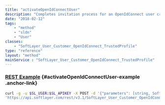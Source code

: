 ```yaml
---
title: "activateOpenIdConnectUser"
description: "Completes invitation process for an OpenIdConnect user created by Bluemix Unified User Console. "
date: "2018-02-12"
tags:
    - "method"
    - "sldn"
    - "User"
classes:
    - "SoftLayer_User_Customer_OpenIdConnect_TrustedProfile"
type: "reference"
layout: "method"
mainService : "SoftLayer_User_Customer_OpenIdConnect_TrustedProfile"
---
```


### [REST Example](#activateOpenIdConnectUser-example) <a href="/article/rest/"><i class="fas fa-question"></i></a> {#activateOpenIdConnectUser-example .anchor-link} 
```bash
curl -g -u $SL_USER:$SL_APIKEY -X POST -d '{"parameters": [string, SoftLayer_User_Customer, string]}' \
'https://api.softlayer.com/rest/v3.1/SoftLayer_User_Customer_OpenIdConnect_TrustedProfile/activateOpenIdConnectUser'
```
